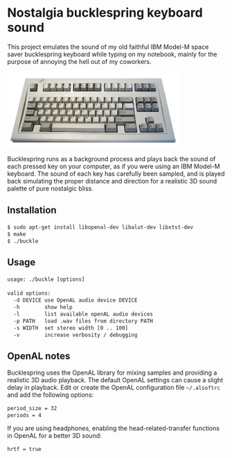 Nostalgia bucklespring keyboard sound
=====================================

This project emulates the sound of my old faithful IBM Model-M space saver
bucklespring keyboard while typing on my notebook, mainly for the purpose of
annoying the hell out of my coworkers.

![Model M](model-m.jpg)

Bucklespring runs as a background process and plays back the sound of each
pressed key on your computer, as if you were using an IBM Model-M keyboard.
The sound of each key has carefully been sampled, and is played back simulating
the proper distance and direction for a realistic 3D sound palette of pure
nostalgic bliss.

Installation
------------

````
$ sudo apt-get install libopenal-dev libalut-dev libxtst-dev
$ make
$ ./buckle
````


Usage
-----

````
usage: ./buckle [options]

valid options:
  -d DEVICE use OpenAL audio device DEVICE
  -h        show help
  -l        list available openAL audio devices
  -p PATH   load .wav files from directory PATH
  -s WIDTH  set stereo width [0 .. 100]
  -v        increase verbosity / debugging
````

OpenAL notes
------------

Bucklespring uses the OpenAL library for mixing samples and providing a
realistic 3D audio playback. The default OpenAL settings can cause a slight
delay in playback. Edit or create the OpenAL configuration file `~/.alsoftrc`
and add the following options:

````
period_size = 32
periods = 4
````

If you are using headphones, enabling the head-related-transfer functions in
OpenAL for a better 3D sound:

````
hrtf = true
````
